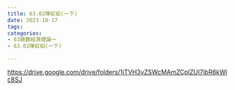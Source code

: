 ```yaml
---
title: 63.02陳虹如(一下)
date: 2023-10-17
tags: 
categories:
- 63總體經濟理論一
- 63.02陳虹如(一下)

---
```

https://drive.google.com/drive/folders/1jTVH3vZSWcMAmZCplZUI7ibR6kWlc8SJ
